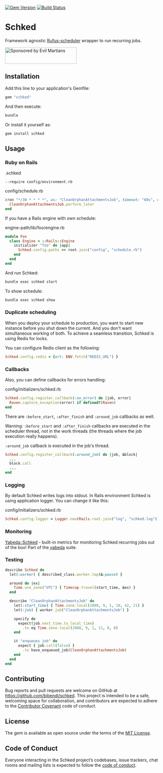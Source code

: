 [![Gem Version](https://badge.fury.io/rb/schked.svg)](https://badge.fury.io/rb/schked)
[![Build Status](https://travis-ci.org/bibendi/schked.svg?branch=master)](https://travis-ci.org/bibendi/schked)

# Schked

Framework agnostic [Rufus-scheduler](https://github.com/jmettraux/rufus-scheduler) wrapper to run recurring jobs.

<a href="https://evilmartians.com/?utm_source=schked">
<img src="https://evilmartians.com/badges/sponsored-by-evil-martians.svg" alt="Sponsored by Evil Martians" width="236" height="54"></a>

## Installation

Add this line to your application's Gemfile:

```ruby
gem "schked"
```

And then execute:

```sh
bundle
```

Or install it yourself as:

```sh
gem install schked
```

## Usage

### Ruby on Rails

.schked

```
--require config/environment.rb
```

config/schedule.rb

```ruby
cron "*/30 * * * *", as: "CleanOrphanAttachmentsJob", timeout: "60s", overlap: false do
  CleanOrphanAttachmentsJob.perform_later
end
```

If you have a Rails engine with own schedule:

engine-path/lib/foo/engine.rb

```ruby
module Foo
  class Engine < ::Rails::Engine
    initializer "foo" do |app|
      Schked.config.paths << root.join("config", "schedule.rb")
    end
  end
end
```

And run Schked:

```sh
bundle exec schked start
```

To show schedule:

```sh
bundle exec schked show
```

### Duplicate scheduling

When you deploy your schedule to production, you want to start new instance before you shut down the current. And you don't want simultaneous working of both. To achieve a seamless transition, Schked is using Redis for locks.

You can configure Redis client as the following:

```ruby
Schked.config.redis = {url: ENV.fetch("REDIS_URL") }
```

### Callbacks

Also, you can define callbacks for errors handling:

config/initializers/schked.rb

```ruby
Schked.config.register_callback(:on_error) do |job, error|
  Raven.capture_exception(error) if defined?(Raven)
end
```

There are `:before_start`, `:after_finish` and `:around_job` callbacks as well.

Warning: `:before_start` and `:after_finish` callbacks are executed in the scheduler thread, not in the work threads (the threads where the job execution really happens).

`:around_job` callback is executed in the job's thread.

```ruby
Schked.config.register_callback(:around_job) do |job, &block|
  ...
  block.call
  ...
end
```

### Logging

By default Schked writes logs into stdout. In Rails environment Schked is using application logger. You can change it like this:

config/initializers/schked.rb

```ruby
Schked.config.logger = Logger.new(Rails.root.join("log", "schked.log"))
```

### Monitoring

[Yabeda::Schked](https://github.com/yabeda-rb/yabeda-schked) - built-in metrics for monitoring Schked recurring jobs out of the box! Part of the [yabeda](https://github.com/yabeda-rb/yabeda) suite.

### Testing

```ruby
describe Schked do
  let(:worker) { described_class.worker.tap(&:pause) }

  around do |ex|
    Time.use_zone("UTC") { Timecop.travel(start_time, &ex) }
  end

  describe "CleanOrphanAttachmentsJob" do
    let(:start_time) { Time.zone.local(2008, 9, 1, 10, 42, 21) }
    let(:job) { worker.job("CleanOrphanAttachmentsJob") }

    specify do
      expect(job.next_time.to_local_time)
        .to eq Time.zone.local(2008, 9, 1, 11, 0, 0)
    end

    it "enqueues job" do
      expect { job.call(false) }
        .to have_enqueued_job(CleanOrphanAttachmentsJob)
    end
  end
end
```

## Contributing

Bug reports and pull requests are welcome on GitHub at https://github.com/bibendi/schked. This project is intended to be a safe, welcoming space for collaboration, and contributors are expected to adhere to the [Contributor Covenant](http://contributor-covenant.org) code of conduct.

## License

The gem is available as open source under the terms of the [MIT License](https://opensource.org/licenses/MIT).

## Code of Conduct

Everyone interacting in the Schked project’s codebases, issue trackers, chat rooms and mailing lists is expected to follow the [code of conduct](https://github.com/[USERNAME]/schked/blob/master/CODE_OF_CONDUCT.md).
